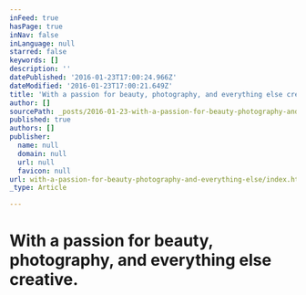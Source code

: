 ```yaml
---
inFeed: true
hasPage: true
inNav: false
inLanguage: null
starred: false
keywords: []
description: ''
datePublished: '2016-01-23T17:00:24.966Z'
dateModified: '2016-01-23T17:00:21.649Z'
title: 'With a passion for beauty, photography, and everything else creative.'
author: []
sourcePath: _posts/2016-01-23-with-a-passion-for-beauty-photography-and-everything-else.md
published: true
authors: []
publisher:
  name: null
  domain: null
  url: null
  favicon: null
url: with-a-passion-for-beauty-photography-and-everything-else/index.html
_type: Article

---
```

# With a passion for beauty, photography, and everything else creative.